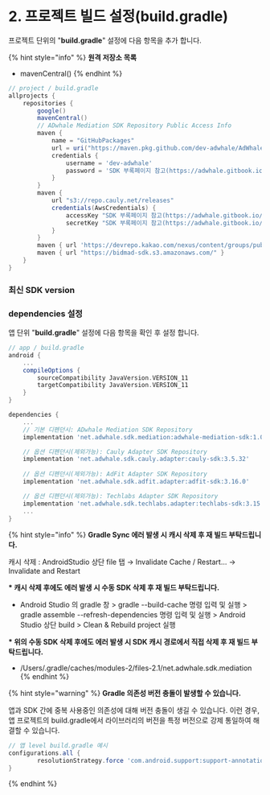 # 2. 프로젝트 빌드 설정(build.gradle)

프로젝트 단위의 "**build.gradle**" 설정에 다음 항목을 추가 합니다.

{% hint style="info" %}
**원격 저장소 목록**

* mavenCentral()
{% endhint %}

```gradle
// project / build.gradle
allprojects {
    repositories {
        google()
        mavenCentral()
        // ADwhale Mediation SDK Repository Public Access Info
        maven {
            name = "GitHubPackages"
            url = uri("https://maven.pkg.github.com/dev-adwhale/AdWhaleAndroid/SDK")
            credentials {
                username = 'dev-adwhale'
                password = 'SDK 부록페이지 참고(https://adwhale.gitbook.io/sdk-android-appendix)'
            }
        }
        maven {
            url "s3://repo.cauly.net/releases"
            credentials(AwsCredentials) {
                accessKey "SDK 부록페이지 참고(https://adwhale.gitbook.io/sdk-android-appendix)"
                secretKey "SDK 부록페이지 참고(https://adwhale.gitbook.io/sdk-android-appendix)"
            }
        }
        maven { url 'https://devrepo.kakao.com/nexus/content/groups/public/' }
        maven { url "https://bidmad-sdk.s3.amazonaws.com/" }
    }
}
```

### 최신 SDK version

### dependencies 설정

앱 단위 "**build.gradle**" 설정에 다음 항목을 확인 후 설정 합니다.&#x20;

```gradle
// app / build.gradle
android {
    ...
    compileOptions {
        sourceCompatibility JavaVersion.VERSION_11
        targetCompatibility JavaVersion.VERSION_11
    }
}

dependencies {
    ...
    // 기본 디펜던시: ADwhale Mediation SDK Repository
    implementation 'net.adwhale.sdk.mediation:adwhale-mediation-sdk:1.0.5'

    // 옵션 디펜던시(제외가능): Cauly Adapter SDK Repository
    implementation 'net.adwhale.sdk.cauly.adapter:cauly-sdk:3.5.32'
    
    // 옵션 디펜던시(제외가능): AdFit Adapter SDK Repository
    implementation 'net.adwhale.sdk.adfit.adapter:adfit-sdk:3.16.0'

    // 옵션 디펜던시(제외가능): Techlabs Adapter SDK Repository
    implementation 'net.adwhale.sdk.techlabs.adapter:techlabs-sdk:3.15.0'
    ...    
}

```

{% hint style="info" %}
**Gradle Sync 에러 발생 시 캐시 삭제 후 재 빌드 부탁드립니다.**

캐시 삭제 : AndroidStudio 상단 file 탭 → Invalidate Cache / Restart... → Invalidate and Restart

&#x20;

**\* 캐시 삭제 후에도 에러 발생 시 수동 SDK 삭제 후 재 빌드 부탁드립니다.**&#x20;

* Android Studio 의 gradle 창 > gradle --build-cache 명령 입력 및 실행 > gradle assemble --refresh-dependencies 명령 입력 및 실행 > Android Studio 상단 build > Clean & Rebuild project 실행



**\* 위의 수동 SDK 삭제 후에도 에러 발생 시 SDK 캐시 경로에서 직접 삭제 후 재 빌드 부탁드립니다.**

* /Users/.gradle/caches/modules-2/files-2.1/net.adwhale.sdk.mediation
{% endhint %}

{% hint style="warning" %}
**Gradle 의존성 버전 충돌이 발생할 수 있습니다.**

앱과 SDK 간에 중복 사용중인 의존성에 대해 버전 충돌이 생길 수 있습니다. 이런 경우, 앱 프로젝트의 build.gradle에서 라이브러리의 버전을 특정 버전으로 강제 통일하여 해결할 수 있습니다.

```gradle
// 앱 level build.gradle 예시
configurations.all {
        resolutionStrategy.force 'com.android.support:support-annotations:23.4.0' // 충돌나는 com.android.support:support-annotations 의존성 버전을 23.4.0 버전으로 강제 통일
}

```
{% endhint %}

